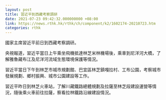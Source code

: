 ```yaml
---
layout: post
title: 習近平到西藏考察調研
date: 2021-07-23 09:42:32.000000000 +08:00
link: https://news.rthk.hk/rthk/ch/component/k2/1602174-20210723.htm
categories: rthk
---
```


國家主席習近平前日到西藏考察調研。

央視報道，習近平當日上午乘坐飛機抵達林芝米林機場後，乘車到尼洋河大橋，了解雅魯藏布江及尼洋河流域生態環境保護等情況。

習近平當日下午到林芝市城市規劃館、巴宜區林芝鎮嘎拉村、工布公園，考察城市發展規劃、鄉村振興、城市公園建設等工作。

習近平昨日到林芝火車站，了解川藏鐵路總體規劃及拉薩至林芝段建設運營等情況，隨後乘火車前往拉薩，察看拉林鐵路沿線建設情況。
